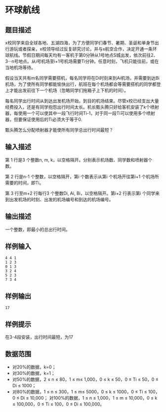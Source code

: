 # 环球航线

## 题目描述

x校同学来自全球各地、五湖四海，为了方便同学们春节、暑期、圣诞和单身节出行游玩或者探亲，x校领导经过反复研究讨论，并与x航空合作，决定开通一条环球航线。节假日期间每天均有一客机于第0分钟从1号地点S城出发，依次前往2、3···n号地点。从i号机场至i+1号机场需要Ti分钟。任意时刻，飞机只能往前，或在当地机场等待。

假设当天共有m名同学需要搭机，每名同学将在Di时刻来到Ai机场，并需要到达Bi机场，为了使所有同学都能愉快出行，航班在每个机场都会等需要搭机的同学都登上才能出发前往下一个机场（忽略同学们拖箱子上下机的时间）。

每名同学出行时间从到达出发机场开始，到目的机场结束。尽管x校已经支出大量经费投入，还是有同学抱怨出行时间太长。机长甄头腾只好给客机安装了k个喷射器，每使用一个可以使其中一段飞行时间Ti-1，对于同一段Ti可以使用多个喷射器，但要保证使用后的Ti必须大于等于0.

甄头腾怎么分配喷射器才能使所有同学总出行时间最短？

## 输入描述

第 1 行是3 个整数n, m, k，以空格隔开。分别表示机场数、同学数和喷射器个数。

第 2 行是n-1 个整数，以空格隔开，第i 个数表示从第i 个机场开往第i+1 个机场所需要的时间，即Ti。

第 3 行至m+2 行每行3 个整数Di, Ai, Bi，以空格隔开。第i+2 行表示第i 个同学来到出发机场的时刻、出发的机场编号和到达的机场编号。

## 输出描述

一个整数，即最小的总出行时间。

## 样例输入

```
4 4 1
1 2 3
0 1 3
3 2 4
5 2 3
7 3 4
```

## 样例输出

```
17
```

## 样例提示

在3-4段安装，出行时间最短，为17

## 数据范围

- 对20%的数据，k=0；
- 对30%的数据，k=1；
- 对50%的数据，2 ≤ n ≤ 80，1 ≤ m≤ 1,000，0 ≤ k ≤ 50，0 ≤ Ti ≤ 50，0 ≤ Di ≤ 1000；
- 对80%的数据，1 ≤ n ≤ 300，1 ≤ m≤ 5000，0 ≤ k ≤ 1000，0 ≤ Ti ≤ 100，0 ≤ Di ≤ 10,000； 对100%的数据，1 ≤ n ≤ 1,000，1 ≤ m ≤ 10,000，0 ≤ k ≤ 100,000，0 ≤ Ti ≤ 100，0 ≤ Di ≤ 100,000。